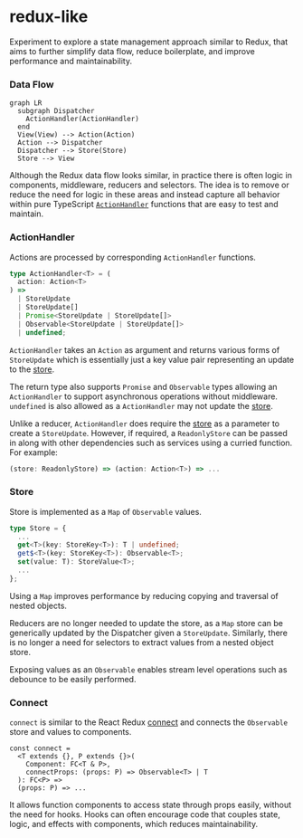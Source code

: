 # redux-like

Experiment to explore a state management approach similar to Redux, that aims to further simplify data flow, reduce boilerplate, and improve performance and maintainability.

### Data Flow

```mermaid
graph LR
  subgraph Dispatcher
    ActionHandler(ActionHandler)
  end
  View(View) --> Action(Action)
  Action --> Dispatcher
  Dispatcher --> Store(Store)
  Store --> View
```

Although the Redux data flow looks similar, in practice there is often logic in components, middleware, reducers and selectors. The idea is to remove or reduce the need for logic in these areas and instead capture all behavior within pure TypeScript [`ActionHandler`](#actionhandler) functions that are easy to test and maintain.

### ActionHandler

Actions are processed by corresponding `ActionHandler` functions.

```ts
type ActionHandler<T> = (
  action: Action<T>
) =>
  | StoreUpdate
  | StoreUpdate[]
  | Promise<StoreUpdate | StoreUpdate[]>
  | Observable<StoreUpdate | StoreUpdate[]>
  | undefined;
```

`ActionHandler` takes an `Action` as argument and returns various forms of `StoreUpdate` which is essentially just a key value pair representing an update to the [store](#store).

The return type also supports `Promise` and `Observable` types allowing an `ActionHandler` to support asynchronous operations without middleware. `undefined` is also allowed as a `ActionHandler` may not update the [store](#store).

Unlike a reducer, `ActionHandler` does require the [store](#store) as a parameter to create a `StoreUpdate`. However, if required, a `ReadonlyStore` can be passed in along with other dependencies such as services using a curried function. For example:

```ts
(store: ReadonlyStore) => (action: Action<T>) => ...
```

### Store

Store is implemented as a `Map` of `Observable` values.

```ts
type Store = {
  ...
  get<T>(key: StoreKey<T>): T | undefined;
  get$<T>(key: StoreKey<T>): Observable<T>;
  set(value: T): StoreValue<T>;
  ...
};
```

Using a `Map` improves performance by reducing copying and traversal of nested objects.

Reducers are no longer needed to update the store, as a `Map` store can be generically updated by the Dispatcher given a `StoreUpdate`. Similarly, there is no longer a need for selectors to extract values from a nested object store.

Exposing values as an `Observable` enables stream level operations such as debounce to be easily performed.

### Connect

`connect` is similar to the React Redux [connect](https://react-redux.js.org/api/connect) and connects the `Observable` store and values to components.

```tsx
const connect =
  <T extends {}, P extends {}>(
    Component: FC<T & P>,
    connectProps: (props: P) => Observable<T> | T
  ): FC<P> =>
  (props: P) => ...
```

It allows function components to access state through props easily, without the need for hooks. Hooks can often encourage code that couples state, logic, and effects with components, which reduces maintainability.
